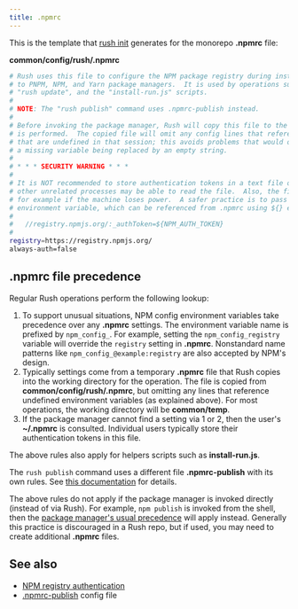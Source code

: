 ```yaml
---
title: .npmrc
---
```


This is the template that [rush init](../commands/rush_init.md)
generates for the monorepo **.npmrc** file:

**common/config/rush/.npmrc**

```bash
# Rush uses this file to configure the NPM package registry during installation.  It is applicable
# to PNPM, NPM, and Yarn package managers.  It is used by operations such as "rush install",
# "rush update", and the "install-run.js" scripts.
#
# NOTE: The "rush publish" command uses .npmrc-publish instead.
#
# Before invoking the package manager, Rush will copy this file to the folder where installation
# is performed.  The copied file will omit any config lines that reference environment variables
# that are undefined in that session; this avoids problems that would otherwise result due to
# a missing variable being replaced by an empty string.
#
# * * * SECURITY WARNING * * *
#
# It is NOT recommended to store authentication tokens in a text file on a lab machine, because
# other unrelated processes may be able to read the file.  Also, the file may persist indefinitely,
# for example if the machine loses power.  A safer practice is to pass the token via an
# environment variable, which can be referenced from .npmrc using ${} expansion.  For example:
#
#   //registry.npmjs.org/:_authToken=${NPM_AUTH_TOKEN}
#
registry=https://registry.npmjs.org/
always-auth=false
```

## .npmrc file precedence

Regular Rush operations perform the following lookup:

1. To support unusual situations, NPM config environment variables take precedence over any **.npmrc** settings.
   The environment variable name is prefixed by `npm_config_`. For example, setting the `npm_config_registry`
   variable will override the `registry` setting in **.npmrc**. Nonstandard name patterns like
   `npm_config_@example:registry` are also accepted by NPM's design.
2. Typically settings come from a temporary **.npmrc** file that Rush copies into the working directory
   for the operation. The file is copied from **common/config/rush/.npmrc**, but omitting any lines that
   reference undefined environment variables (as explained above). For most operations, the working directory
   will be **common/temp**.
3. If the package manager cannot find a setting via 1 or 2, then the user's **~/.npmrc** is
   consulted. Individual users typically store their authentication tokens in this file.

The above rules also apply for helpers scripts such as **install-run.js**.

The `rush publish` command uses a different file **.npmrc-publish** with its own rules.
See [this documentation](../configs/npmrc-publish.md) for details.

The above rules do not apply if the package manager is invoked directly (instead of via Rush).
For example, `npm publish` is invoked from the shell, then the
[package manager's usual precedence](https://docs.npmjs.com/cli/v7/using-npm/config#npmrc-files) will
apply instead. Generally this practice is discouraged in a Rush repo, but if used, you may need to create
additional **.npmrc** files.

## See also

- [NPM registry authentication](../maintainer/npm_registry_auth.md)
- [.npmrc-publish](../configs/npmrc-publish.md) config file
